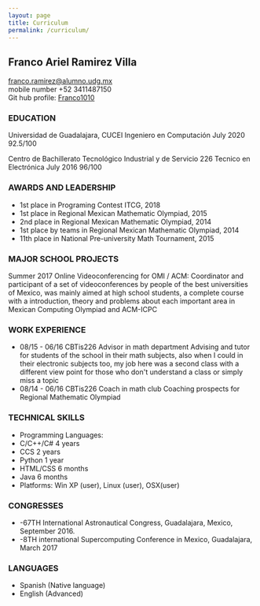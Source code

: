 ```yaml
---
layout: page
title: Curriculum
permalink: /curriculum/
---
```

## Franco Ariel Ramirez Villa
franco.ramirez@alumno.udg.mx  
mobile number +52 3411487150  
Git hub profile: [Franco1010](https://github.com/Franco1010)

### EDUCATION		
Universidad de Guadalajara, CUCEI
Ingeniero en Computación
July 2020
92.5/100

Centro de Bachillerato Tecnológico Industrial y de Servicio 226
Tecnico en Electrónica
July 2016
96/100


### AWARDS AND LEADERSHIP

- 1st place in Programing Contest ITCG, 2018
- 1st place in Regional Mexican Mathematic Olympiad, 2015
- 2nd place in Regional Mexican Mathematic Olympiad, 2014
- 1st place by teams in Regional Mexican Mathematic Olympiad, 2014
- 11th place in National Pre-university Math Tournament, 2015

### MAJOR SCHOOL PROJECTS

Summer 2017 	Online Videoconferencing for OMI / ACM: Coordinator and participant of a set of videoconferences by people of the best universities of Mexico, was mainly aimed at high school students, a complete course with a introduction, theory and problems about each important area in Mexican Computing Olympiad and ACM-ICPC

### WORK EXPERIENCE
- 08/15 - 06/16		CBTis226
			Advisor in math department
      Advising and tutor for students of the school in their math subjects, also when I could in their electronic subjects too, my job here was a second class with a different view point for those who don't understand a class or simply miss a topic
- 08/14 - 06/16	CBTis226
	   Coach in math club
     Coaching prospects for Regional Mathematic Olympiad


### TECHNICAL SKILLS
- Programming Languages:
- C/C++/C#	4 years
- CCS		2 years
- Python		1 year
- HTML/CSS	6 months
- Java		6 months
- Platforms: Win XP (user), Linux (user), OSX(user)

### CONGRESSES
- -67TH International Astronautical Congress, Guadalajara, Mexico, September 2016.
- -8TH international Supercomputing Conference in Mexico, Guadalajara, March 2017


### LANGUAGES
- Spanish (Native language)
- English (Advanced)
